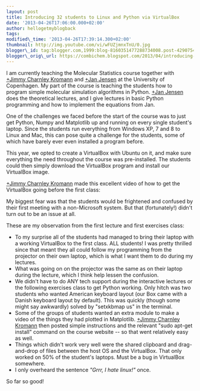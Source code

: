 ```yaml
---
layout: post
title: Introducing 32 students to Linux and Python via VirtualBox
date: '2013-04-26T17:06:00.000+02:00'
author: hellogetmyblogback
tags:
modified\_time: '2013-04-26T17:39:14.300+02:00'
thumbnail: http://img.youtube.com/vi/wFUZjmnxTnU/0.jpg
blogger\_id: tag:blogger.com,1999:blog-8160351477288734008.post-4290754591782845846
blogger\_orig\_url: https://combichem.blogspot.com/2013/04/introducing-32-students-non-tech.html
---
```



I am currently teaching the Molecular Statistics course together with [+Jimmy Charnley Kromann](http://plus.google.com/111529974982597129664) and [+Jan Jensen](http://plus.google.com/113593600676820394169) at the University of Copenhagen. My part of the course is teaching the students how to program simple molecular simulation algorithms in Python. [+Jan Jensen](http://plus.google.com/113593600676820394169) does the theoretical lectures, and I give lectures in basic Python programming and how to implement the equations from Jan.




One of the challenges we faced before the start of the course was to just get Python, Numpy and Matplotlib up and running on every single student's laptop. Since the students run everything from Windows XP, 7 and 8 to Linux and Mac, this can pose quite a challenge for the students, some of which have barely ever even installed a program before.




This year, we opted to create a VirtualBox with Ubuntu on it, and make sure everything the need throughout the course was pre-installed. The students could then simply download the VirtualBox program and install our VirtualBox image.




[+Jimmy Charnley Kromann](http://plus.google.com/111529974982597129664) made this excellent video of how to get the VirtualBox going before the first class:










My biggest fear was that the students would be frightened and confused by their first meeting with a non-Microsoft system. But that (fortunately!) didn't turn out to be an issue at all.




These are my observation from the first lecture and first exercises class:


* To my surprise all of the students had managed to bring their laptop with a working VirtualBox to the first class. ALL students! I was pretty thrilled since that meant they all could follow my programming from the projector on their own laptop, which is what I want them to do during my lectures.
* What was going on on the projector was the same as on their laptop during the lecture, which I think help lessen the confusion.
* We didn't have to do ANY tech support during the interactive lectures or the following exercises class to get Python working. Only hitch was two students who wanted American keyboard layout (our Box came with a Danish keyboard layout by default). This was quickly (though some might say awkwardly) solved by "setxkbmap us" in the terminal.
* Some of the groups of students wanted an extra module to make a video of the things they had plotted in Matplotlib. [+Jimmy Charnley Kromann](http://plus.google.com/111529974982597129664) then posted simple instructions and the relevant "sudo apt-get install" command on the course website -- so that went relatively easy as well.
* Things which didn't work very well were the shared clipboard
and drag-and-drop of files between the host OS and the VirtualBox. That
only worked on 50% of the student's laptops. Must be a bug in VirtualBox
somewhere.﻿
* I only overheard the sentence *"Grrr, I hate linux!"* once.






So far so good!







